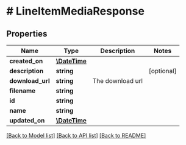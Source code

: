 # # LineItemMediaResponse

## Properties

Name | Type | Description | Notes
------------ | ------------- | ------------- | -------------
**created_on** | [**\DateTime**](\DateTime.md) |  |
**description** | **string** |  | [optional]
**download_url** | **string** | The download url |
**filename** | **string** |  |
**id** | **string** |  |
**name** | **string** |  |
**updated_on** | [**\DateTime**](\DateTime.md) |  |

[[Back to Model list]](../../README.md#models) [[Back to API list]](../../README.md#endpoints) [[Back to README]](../../README.md)
